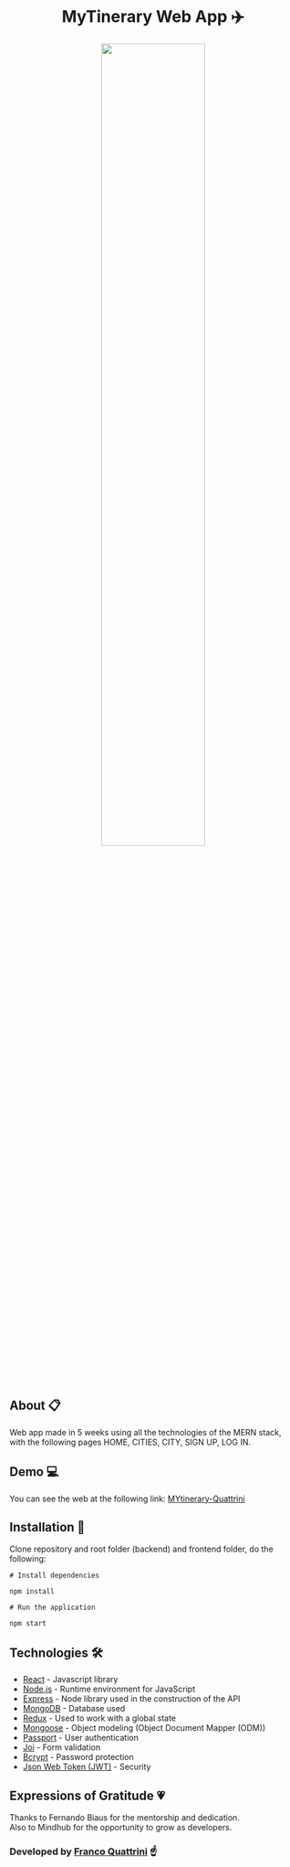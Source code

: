 <div align="center">

# MyTinerary Web App ✈️
<img  width="60%" src="https://i.giphy.com/media/7bpQW1soWl7U3ku0H0/giphy.webp" ></img>
<br/>

</div>

## About 📋

Web app made in 5 weeks using all the technologies of the MERN stack, with the following pages HOME, CITIES, CITY, SIGN UP, LOG IN.

## Demo 💻

You can see the web at the following link: [MYtinerary-Quattrini](https://mytinerary-quattrini.herokuapp.com/)

## Installation 🔧

Clone repository and root folder (backend) and frontend folder, do the following:

```
# Install dependencies

npm install

# Run the application

npm start
```

## Technologies 🛠️

* [React](https://reactjs.org/) - Javascript library
* [Node.js](https://nodejs.org/en/) - Runtime environment for JavaScript
* [Express](https://expressjs.com/) - Node library used in the construction of the API
* [MongoDB](https://www.mongodb.com/) - Database used
* [Redux](https://react-redux.js.org/) -  Used to work with a global state
* [Mongoose](https://mongoosejs.com/) - Object modeling (Object Document Mapper (ODM))
* [Passport](http://www.passportjs.org/) - User authentication
* [Joi](https://www.npmjs.com/package/joi) - Form validation
* [Bcrypt](https://www.npmjs.com/package/bcryptjs) - Password protection
* [Json Web Token (JWT)](https://jwt.io/) - Security

## Expressions of Gratitude 💗

Thanks to Fernando Biaus for the mentorship and dedication. <br/>
Also to Mindhub for the opportunity to grow as developers.

### Developed by [Franco Quattrini](https://github.com/franqodev) ☝
